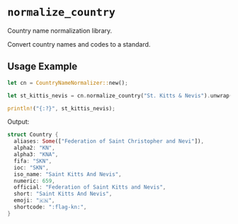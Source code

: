 # `normalize_country`

Country name normalization library.

Convert country names and codes to a standard.

## Usage Example

```rust
let cn = CountryNameNormalizer::new();

let st_kittis_nevis = cn.normalize_country("St. Kitts & Nevis").unwrap();

println!("{:?}", st_kittis_nevis);
```

Output:

```rust
struct Country {
  aliases: Some(["Federation of Saint Christopher and Nevi"]),
  alpha2: "KN",
  alpha3: "KNA",
  fifa: "SKN",
  ioc: "SKN",
  iso_name: "Saint Kitts And Nevis",
  numeric: 659,
  official: "Federation of Saint Kitts and Nevis",
  short: "Saint Kitts And Nevis",
  emoji: "🇰🇳",
  shortcode: ":flag-kn:",
}
```
